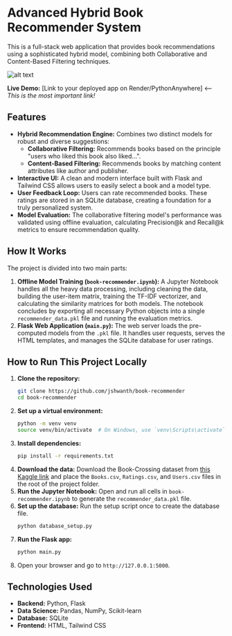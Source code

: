 # Advanced Hybrid Book Recommender System

This is a full-stack web application that provides book recommendations using a sophisticated hybrid model, combining both Collaborative and Content-Based Filtering techniques.

![alt text](image.png)

**Live Demo:** [Link to your deployed app on Render/PythonAnywhere] <-- *This is the most important link!*

## Features

* **Hybrid Recommendation Engine:** Combines two distinct models for robust and diverse suggestions:
    * **Collaborative Filtering:** Recommends books based on the principle "users who liked this book also liked...".
    * **Content-Based Filtering:** Recommends books by matching content attributes like author and publisher.
* **Interactive UI:** A clean and modern interface built with Flask and Tailwind CSS allows users to easily select a book and a model type.
* **User Feedback Loop:** Users can rate recommended books. These ratings are stored in an SQLite database, creating a foundation for a truly personalized system.
* **Model Evaluation:** The collaborative filtering model's performance was validated using offline evaluation, calculating Precision@k and Recall@k metrics to ensure recommendation quality.

## How It Works

The project is divided into two main parts:

1.  **Offline Model Training (`book-recommender.ipynb`):** A Jupyter Notebook handles all the heavy data processing, including cleaning the data, building the user-item matrix, training the TF-IDF vectorizer, and calculating the similarity matrices for both models. The notebook concludes by exporting all necessary Python objects into a single `recommender_data.pkl` file and running the evaluation metrics.
2.  **Flask Web Application (`main.py`):** The web server loads the pre-computed models from the `.pkl` file. It handles user requests, serves the HTML templates, and manages the SQLite database for user ratings.

## How to Run This Project Locally

1.  **Clone the repository:**
    ```bash
    git clone https://github.com/jshwanth/book-recommender
    cd book-recommender
    ```
2.  **Set up a virtual environment:**
    ```bash
    python -m venv venv
    source venv/bin/activate  # On Windows, use `venv\Scripts\activate`
    ```
3.  **Install dependencies:**
    ```bash
    pip install -r requirements.txt
    ```
4.  **Download the data:**
    Download the Book-Crossing dataset from [this Kaggle link](https://www.kaggle.com/datasets/arashnic/book-recommendation-dataset?resource=download) and place the `Books.csv`, `Ratings.csv`, and `Users.csv` files in the root of the project folder.
5.  **Run the Jupyter Notebook:**
    Open and run all cells in `book-recommender.ipynb` to generate the `recommender_data.pkl` file.
6.  **Set up the database:**
    Run the setup script once to create the database file.
    ```bash
    python database_setup.py
    ```
7.  **Run the Flask app:**
    ```bash
    python main.py
    ```
8.  Open your browser and go to `http://127.0.0.1:5000`.

## Technologies Used

* **Backend:** Python, Flask
* **Data Science:** Pandas, NumPy, Scikit-learn
* **Database:** SQLite
* **Frontend:** HTML, Tailwind CSS